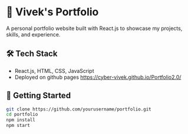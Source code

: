 # 🚀 Vivek's Portfolio

A personal portfolio website built with React.js to showcase my projects, skills, and experience.

## 🛠 Tech Stack
- React.js, HTML, CSS, JavaScript
- Deployed on github pages
https://cyber-vivek.github.io/Portfolio2.0/

## 🚀 Getting Started
```bash
git clone https://github.com/yourusername/portfolio.git
cd portfolio
npm install
npm start
